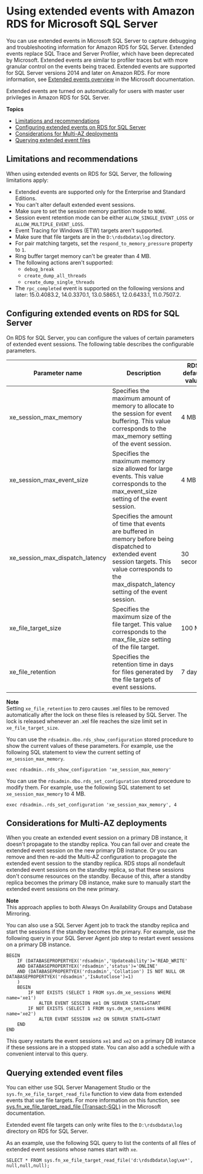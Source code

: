# Using extended events with Amazon RDS for Microsoft SQL Server<a name="SQLServer.ExtendedEvents"></a>

You can use extended events in Microsoft SQL Server to capture debugging and troubleshooting information for Amazon RDS for SQL Server\. Extended events replace SQL Trace and Server Profiler, which have been deprecated by Microsoft\. Extended events are similar to profiler traces but with more granular control on the events being traced\. Extended events are supported for SQL Server versions 2014 and later on Amazon RDS\. For more information, see [Extended events overview](https://docs.microsoft.com/en-us/sql/relational-databases/extended-events/extended-events) in the Microsoft documentation\.

Extended events are turned on automatically for users with master user privileges in Amazon RDS for SQL Server\.

**Topics**
+ [Limitations and recommendations](#SQLServer.ExtendedEvents.Limits)
+ [Configuring extended events on RDS for SQL Server](#SQLServer.ExtendedEvents.Config)
+ [Considerations for Multi\-AZ deployments](#SQLServer.ExtendedEvents.MAZ)
+ [Querying extended event files](#SQLServer.ExtendedEvents.Querying)

## Limitations and recommendations<a name="SQLServer.ExtendedEvents.Limits"></a>

When using extended events on RDS for SQL Server, the following limitations apply:
+ Extended events are supported only for the Enterprise and Standard Editions\.
+ You can't alter default extended event sessions\.
+ Make sure to set the session memory partition mode to `NONE`\.
+ Session event retention mode can be either `ALLOW_SINGLE_EVENT_LOSS` or `ALLOW_MULTIPLE_EVENT_LOSS`\.
+ Event Tracing for Windows \(ETW\) targets aren't supported\.
+ Make sure that file targets are in the `D:\rdsdbdata\log` directory\.
+ For pair matching targets, set the `respond_to_memory_pressure` property to `1`\.
+ Ring buffer target memory can't be greater than 4 MB\.
+ The following actions aren't supported:
  + `debug_break`
  + `create_dump_all_threads`
  + `create_dump_single_threads`
+ The `rpc_completed` event is supported on the following versions and later: 15\.0\.4083\.2, 14\.0\.3370\.1, 13\.0\.5865\.1, 12\.0\.6433\.1, 11\.0\.7507\.2\.

## Configuring extended events on RDS for SQL Server<a name="SQLServer.ExtendedEvents.Config"></a>

On RDS for SQL Server, you can configure the values of certain parameters of extended event sessions\. The following table describes the configurable parameters\.


| Parameter name | Description | RDS default value | Minimum value | Maximum value | 
| --- | --- | --- | --- | --- | 
| xe\_session\_max\_memory | Specifies the maximum amount of memory to allocate to the session for event buffering\. This value corresponds to the max\_memory setting of the event session\. | 4 MB | 4 MB | 8 MB | 
| xe\_session\_max\_event\_size | Specifies the maximum memory size allowed for large events\. This value corresponds to the max\_event\_size setting of the event session\. | 4 MB | 4 MB | 8 MB | 
| xe\_session\_max\_dispatch\_latency | Specifies the amount of time that events are buffered in memory before being dispatched to extended event session targets\. This value corresponds to the max\_dispatch\_latency setting of the event session\. | 30 seconds | 1 second | 30 seconds | 
| xe\_file\_target\_size | Specifies the maximum size of the file target\. This value corresponds to the max\_file\_size setting of the file target\. | 100 MB | 10 MB | 1 GB | 
| xe\_file\_retention | Specifies the retention time in days for files generated by the file targets of event sessions\. | 7 days | 0 days | 7 days | 

**Note**  
Setting `xe_file_retention` to zero causes \.xel files to be removed automatically after the lock on these files is released by SQL Server\. The lock is released whenever an \.xel file reaches the size limit set in `xe_file_target_size`\.

You can use the `rdsadmin.dbo.rds_show_configuration` stored procedure to show the current values of these parameters\. For example, use the following SQL statement to view the current setting of `xe_session_max_memory`\.

```
exec rdsadmin..rds_show_configuration 'xe_session_max_memory'
```

You can use the `rdsadmin.dbo.rds_set_configuration` stored procedure to modify them\. For example, use the following SQL statement to set `xe_session_max_memory` to 4 MB\.

```
exec rdsadmin..rds_set_configuration 'xe_session_max_memory', 4
```

## Considerations for Multi\-AZ deployments<a name="SQLServer.ExtendedEvents.MAZ"></a>

When you create an extended event session on a primary DB instance, it doesn't propagate to the standby replica\. You can fail over and create the extended event session on the new primary DB instance\. Or you can remove and then re\-add the Multi\-AZ configuration to propagate the extended event session to the standby replica\. RDS stops all nondefault extended event sessions on the standby replica, so that these sessions don't consume resources on the standby\. Because of this, after a standby replica becomes the primary DB instance, make sure to manually start the extended event sessions on the new primary\.

**Note**  
This approach applies to both Always On Availability Groups and Database Mirroring\.

You can also use a SQL Server Agent job to track the standby replica and start the sessions if the standby becomes the primary\. For example, use the following query in your SQL Server Agent job step to restart event sessions on a primary DB instance\.

```
BEGIN
    IF (DATABASEPROPERTYEX('rdsadmin','Updateability')='READ_WRITE'
    AND DATABASEPROPERTYEX('rdsadmin','status')='ONLINE'
    AND (DATABASEPROPERTYEX('rdsadmin','Collation') IS NOT NULL OR DATABASEPROPERTYEX('rdsadmin','IsAutoClose')=1)
    )
    BEGIN
        IF NOT EXISTS (SELECT 1 FROM sys.dm_xe_sessions WHERE name='xe1')
            ALTER EVENT SESSION xe1 ON SERVER STATE=START
        IF NOT EXISTS (SELECT 1 FROM sys.dm_xe_sessions WHERE name='xe2')
            ALTER EVENT SESSION xe2 ON SERVER STATE=START
    END
END
```

This query restarts the event sessions `xe1` and `xe2` on a primary DB instance if these sessions are in a stopped state\. You can also add a schedule with a convenient interval to this query\.

## Querying extended event files<a name="SQLServer.ExtendedEvents.Querying"></a>

You can either use SQL Server Management Studio or the `sys.fn_xe_file_target_read_file` function to view data from extended events that use file targets\. For more information on this function, see [sys\.fn\_xe\_file\_target\_read\_file \(Transact\-SQL\)](https://docs.microsoft.com/en-us/sql/relational-databases/system-functions/sys-fn-xe-file-target-read-file-transact-sql) in the Microsoft documentation\.

Extended event file targets can only write files to the `D:\rdsdbdata\log` directory on RDS for SQL Server\.

As an example, use the following SQL query to list the contents of all files of extended event sessions whose names start with `xe`\.

```
SELECT * FROM sys.fn_xe_file_target_read_file('d:\rdsdbdata\log\xe*', null,null,null);
```